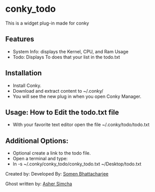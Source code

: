 # conky_todo

This is a widget plug-in made for conky

## Features

- System Info: displays the Kernel, CPU, and Ram Usage
- Todo: Displays To does that your list in the todo.txt

## Installation

- Install Conky.
- Download and extract content to ~/.conky/
- You will see the new plug in when you open Conky Manager.

## Usage: How to Edit the todo.txt file

- With your favorite text editor open the file ~/.conky/todo/todo.txt
  
## Additional Options:
- Optional create a link to the todo file.
- Open a terminal and type:
- ln -s ~/.conky/conky_todo/conky_todo.txt ~/Desktop/todo.txt

Created by:
Developed By:
[Somen Bhattacharjee](https://github.com/somen3)

Ghost written by: 
[Asher Simcha](https://gitlab.com/AshersPrograms)
